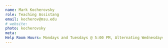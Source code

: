 ```yaml
---
name: Mark Kocherovsky
role: Teaching Assistang
email: kocherov@msu.edu
# website:
photo: kocherovsky
meta:
Help Room Hours: Mondays and Tuesdays @ 5:00 PM, Alternating Wednesdays @ 4:00 PM
---
```


<!-- [Schedule an appointment](#){: .btn .btn-outline } -->
